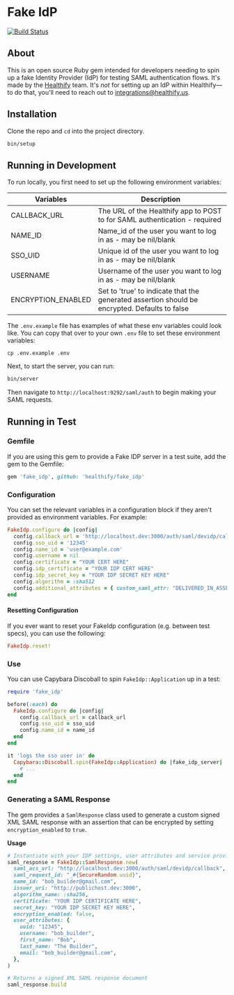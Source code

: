 # Fake IdP

[![Build Status](https://travis-ci.com/healthify/fake_idp.svg?branch=master)](https://travis-ci.com/healthify/fake_idp)

## About

This is an open source Ruby gem intended for developers needing to spin up a fake Identity Provider (IdP) for testing SAML authentication flows. It's made by the [Healthify](http://healthify.us) team. It's _not_ for setting up an IdP within Healthify—to do that, you'll need to reach out to integrations@healthify.us.

## Installation

Clone the repo and `cd` into the project directory.

```sh
bin/setup
```

## Running in Development

To run locally, you first need to set up the following environment variables:

|Variables|Description|
|---|---|
|CALLBACK_URL|The URL of the Healthify app to POST to for SAML authentication - required|
|NAME_ID|Name_id of the user you want to log in as - may be nil/blank|
|SSO_UID|Unique id of the user you want to log in as - may be nil/blank|
|USERNAME|Username of the user you want to log in as - may be nil/blank|
|ENCRYPTION_ENABLED| Set to 'true' to indicate that the generated assertion should be encrypted. Defaults to false|

The `.env.example` file has examples of what these env variables could look like.
You can copy that over to your own `.env` file to set these environment variables:

    cp .env.example .env

Next, to start the server, you can run:

```sh
bin/server
```

Then navigate to `http://localhost:9292/saml/auth` to begin making your SAML requests.

## Running in Test

### Gemfile

If you are using this gem to provide a Fake IDP server in a test suite, add the gem to the Gemfile:

```ruby
gem 'fake_idp', github: 'healthify/fake_idp'
```

### Configuration

You can set the relevant variables in a configuration block if they aren't provided as environment variables. For example:

```ruby
FakeIdp.configure do |config|
  config.callback_url = 'http://localhost.dev:3000/auth/saml/devidp/callback'
  config.sso_uid = '12345'
  config.name_id = 'user@example.com'
  config.username = nil
  config.certificate = "YOUR CERT HERE"
  config.idp_certificate = "YOUR IDP CERT HERE"
  config.idp_secret_key = "YOUR IDP SECRET KEY HERE"
  config.algorithm = :sha512
  config.additional_attributes = { custom_saml_attr: "DELIVERED_IN_ASSERTION" }
end
```

#### Resetting Configuration

If you ever want to reset your FakeIdp configuration (e.g. between test specs), you can use the following:

```ruby
FakeIdp.reset!
```

### Use

You can use Capybara Discoball to spin `FakeIdp::Application` up in a test:

```ruby
require 'fake_idp'

before(:each) do
  FakeIdp.configure do |config|
    config.callback_url = callback_url
    config.sso_uid = sso_uid
    config.name_id = name_id
  end
end

it 'logs the sso user in' do
  Capybara::Discoball.spin(FakeIdp::Application) do |fake_idp_server|
    # ...
  end
end
```

### Generating a SAML Response

The gem provides a `SamlResponse` class used to generate a custom signed XML SAML response with an assertion that can be encrypted by setting `encryption_enabled` to `true`.

**Usage**

```ruby
# Instantiate with your IDP settings, user attributes and service provider details
saml_response = FakeIdp::SamlResponse.new(
  saml_acs_url: "http://localhost.dev:3000/auth/saml/devidp/callback",
  saml_request_id: "_#{SecureRandom.uuid}",
  name_id: "bob_builder@gmail.com",
  issuer_uri: "http://publichost.dev:3000",
  algorithm_name: :sha256,
  certificate: "YOUR IDP CERTIFICATE HERE",
  secret_key: "YOUR IDP SECRET KEY HERE",
  encryption_enabled: false,
  user_attributes: {
    uuid: "12345",
    username: "bob_builder",
    first_name: "Bob",
    last_name: "The Builder",
    email: "bob_builder@gmail.com",
  },
)

# Returns a signed XML SAML response document
saml_response.build
```
